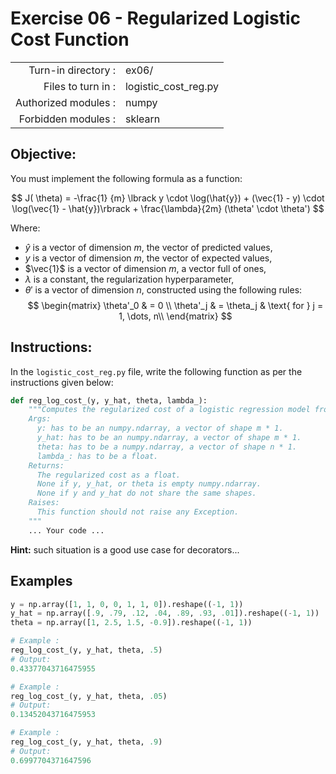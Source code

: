 # Exercise 06 - Regularized Logistic Cost Function
|                         |                       |
| -----------------------:| --------------------- |
|   Turn-in directory :   |  ex06/                |
|   Files to turn in :    |  logistic_cost_reg.py |
|   Authorized modules :  |  numpy                |
|   Forbidden modules :   |  sklearn              |

## Objective:
You must implement the following formula as a function:  

$$
J( \theta) = -\frac{1} {m} \lbrack y \cdot \log(\hat{y}) + (\vec{1} - y) \cdot \log(\vec{1} - \hat{y})\rbrack + \frac{\lambda}{2m} (\theta' \cdot \theta')
$$

Where:
- $\hat{y}$ is a vector of dimension $m$, the vector of predicted values,
- $y$ is a vector of dimension $m$, the vector of expected values,
- $\vec{1}$ is a vector of dimension $m$, a vector full of ones,
- $\lambda$ is a constant, the regularization hyperparameter,
- $\theta'$ is a vector of dimension $n$, constructed using the following rules: 
$$
\begin{matrix}
\theta'_0 & =  0 \\
\theta'_j & =  \theta_j & \text{ for } j = 1, \dots, n\\    
\end{matrix}
$$

## Instructions:
In the `logistic_cost_reg.py` file, write the following function as per the instructions given below:
```python
def reg_log_cost_(y, y_hat, theta, lambda_):
    """Computes the regularized cost of a logistic regression model from two non-empty numpy.ndarray, without any for loop. The two arrays must have the same shapes.
    Args:
      y: has to be an numpy.ndarray, a vector of shape m * 1.
      y_hat: has to be an numpy.ndarray, a vector of shape m * 1.
      theta: has to be a numpy.ndarray, a vector of shape n * 1.
      lambda_: has to be a float.
    Returns:
      The regularized cost as a float.
      None if y, y_hat, or theta is empty numpy.ndarray.
      None if y and y_hat do not share the same shapes.
    Raises:
      This function should not raise any Exception.
    """
    ... Your code ...
```
**Hint:** such situation is a good use case for decorators...


## Examples
```python
y = np.array([1, 1, 0, 0, 1, 1, 0]).reshape((-1, 1))
y_hat = np.array([.9, .79, .12, .04, .89, .93, .01]).reshape((-1, 1))
theta = np.array([1, 2.5, 1.5, -0.9]).reshape((-1, 1))

# Example :
reg_log_cost_(y, y_hat, theta, .5)
# Output:
0.43377043716475955

# Example :
reg_log_cost_(y, y_hat, theta, .05)
# Output:
0.13452043716475953

# Example :
reg_log_cost_(y, y_hat, theta, .9)
# Output:
0.6997704371647596
```
